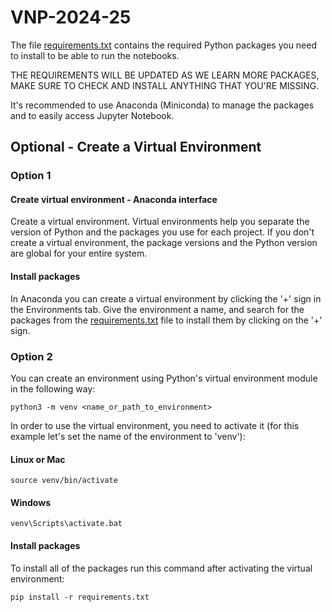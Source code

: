 # VNP-2024-25

The file [requirements.txt](requirements.txt) contains the required Python packages you need to install to be able to run the notebooks. 

THE REQUIREMENTS WILL BE UPDATED AS WE LEARN MORE PACKAGES, MAKE SURE TO CHECK AND INSTALL ANYTHING THAT YOU'RE MISSING.

It's recommended to use Anaconda (Miniconda) to manage the packages and to easily access Jupyter Notebook.

## Optional - Create a Virtual Environment

### Option 1

#### Create virtual environment - Anaconda interface
Create a virtual environment. Virtual environments help you separate the version of Python and the packages you use for each project. If you don't create a virtual environment, the package versions and the Python version are global for your entire system.

#### Install packages
In Anaconda you can create a virtual environment by clicking the '+' sign in the Environments tab. Give the environment a name, and search for the packages from the [requirements.txt](requirements.txt) file to install them by clicking on the '+' sign.

### Option 2
You can create an environment using Python's virtual environment module in the following way:

```
python3 -m venv <name_or_path_to_environment>
```

In order to use the virtual environment, you need to activate it (for this example let's set the name of the environment to 'venv'):


#### Linux or Mac
```
source venv/bin/activate
```

#### Windows
```
venv\Scripts\activate.bat
```

#### Install packages
To install all of the packages run this command after activating the virtual environment:

```
pip install -r requirements.txt
```

